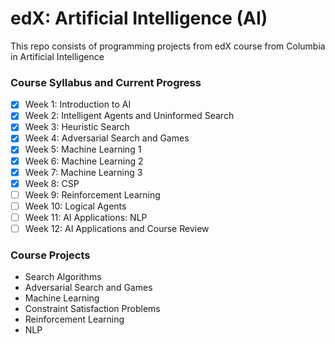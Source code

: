 # edX: Artificial Intelligence (AI)

This repo consists of programming projects from edX course from Columbia in Artificial Intelligence

### Course Syllabus and Current Progress

- [x] Week 1: Introduction to AI
- [x] Week 2: Intelligent Agents and Uninformed Search
- [x] Week 3: Heuristic Search
- [x] Week 4: Adversarial Search and Games
- [x] Week 5: Machine Learning 1
- [x] Week 6: Machine Learning 2
- [x] Week 7: Machine Learning 3
- [x] Week 8: CSP
- [ ] Week 9: Reinforcement Learning
- [ ] Week 10: Logical Agents
- [ ] Week 11: AI Applications: NLP
- [ ] Week 12: AI Applications and Course Review

### Course Projects

- Search Algorithms
- Adversarial Search and Games
- Machine Learning
- Constraint Satisfaction Problems
- Reinforcement Learning
- NLP
